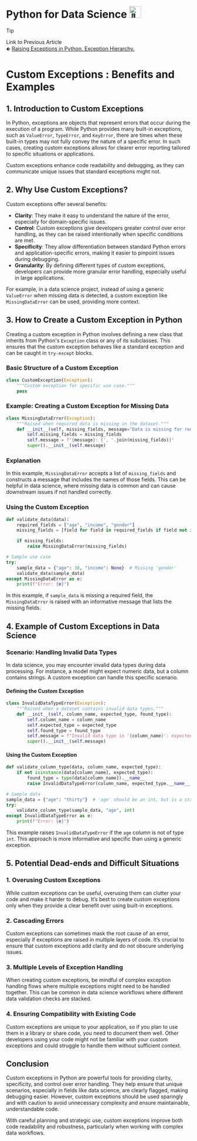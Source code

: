# Python for Data Science <picture> <source srcset="https://fonts.gstatic.com/s/e/notoemoji/latest/1f40d/512.webp" type="image/webp"> <img src="https://fonts.gstatic.com/s/e/notoemoji/latest/1f40d/512.gif" alt="🐍" width="32" height="32"> </picture>

> [!TIP]  
> Link to Previous Article  
> 🡸 [Raising Exceptions in Python. Exception Hierarchy.](/Exception%20Handling/Articles/71_raising_exceptions.md)

# Custom Exceptions : Benefits and Examples

## 1. Introduction to Custom Exceptions

In Python, exceptions are objects that represent errors that occur during the execution of a program. While Python provides many built-in exceptions, such as `ValueError`, `TypeError`, and `KeyError`, there are times when these built-in types may not fully convey the nature of a specific error. In such cases, creating custom exceptions allows for clearer error reporting tailored to specific situations or applications.

Custom exceptions enhance code readability and debugging, as they can communicate unique issues that standard exceptions might not.

## 2. Why Use Custom Exceptions?

Custom exceptions offer several benefits:

- **Clarity**: They make it easy to understand the nature of the error, especially for domain-specific issues.
- **Control**: Custom exceptions give developers greater control over error handling, as they can be raised intentionally when specific conditions are met.
- **Specificity**: They allow differentiation between standard Python errors and application-specific errors, making it easier to pinpoint issues during debugging.
- **Granularity**: By defining different types of custom exceptions, developers can provide more granular error handling, especially useful in large applications.

For example, in a data science project, instead of using a generic `ValueError` when missing data is detected, a custom exception like `MissingDataError` can be used, providing more context.

## 3. How to Create a Custom Exception in Python

Creating a custom exception in Python involves defining a new class that inherits from Python's `Exception` class or any of its subclasses. This ensures that the custom exception behaves like a standard exception and can be caught in `try-except` blocks.

### Basic Structure of a Custom Exception

```python
class CustomException(Exception):
    """Custom exception for specific use case."""
    pass
```

### Example: Creating a Custom Exception for Missing Data

```python
class MissingDataError(Exception):
    """Raised when required data is missing in the dataset."""
    def __init__(self, missing_fields, message="Data is missing for required fields"):
        self.missing_fields = missing_fields
        self.message = f"{message}: {', '.join(missing_fields)}"
        super().__init__(self.message)
```

### Explanation

In this example, `MissingDataError` accepts a list of `missing_fields` and constructs a message that includes the names of those fields. This can be helpful in data science, where missing data is common and can cause downstream issues if not handled correctly.

### Using the Custom Exception

```python
def validate_data(data):
    required_fields = ["age", "income", "gender"]
    missing_fields = [field for field in required_fields if field not in data]

    if missing_fields:
        raise MissingDataError(missing_fields)

# Sample use case
try:
    sample_data = {"age": 30, "income": None}  # Missing 'gender'
    validate_data(sample_data)
except MissingDataError as e:
    print(f"Error: {e}")
```

In this example, if `sample_data` is missing a required field, the `MissingDataError` is raised with an informative message that lists the missing fields.

## 4. Example of Custom Exceptions in Data Science

### Scenario: Handling Invalid Data Types

In data science, you may encounter invalid data types during data processing. For instance, a model might expect numeric data, but a column contains strings. A custom exception can handle this specific scenario.

#### Defining the Custom Exception

```python
class InvalidDataTypeError(Exception):
    """Raised when a dataset contains invalid data types."""
    def __init__(self, column_name, expected_type, found_type):
        self.column_name = column_name
        self.expected_type = expected_type
        self.found_type = found_type
        self.message = f"Invalid data type in '{column_name}': expected {expected_type}, found {found_type}."
        super().__init__(self.message)
```

#### Using the Custom Exception

```python
def validate_column_type(data, column_name, expected_type):
    if not isinstance(data[column_name], expected_type):
        found_type = type(data[column_name]).__name__
        raise InvalidDataTypeError(column_name, expected_type.__name__, found_type)

# Sample data
sample_data = {"age": "thirty"}  # 'age' should be an int, but is a str
try:
    validate_column_type(sample_data, "age", int)
except InvalidDataTypeError as e:
    print(f"Error: {e}")
```

This example raises `InvalidDataTypeError` if the `age` column is not of type `int`. This approach is more informative and specific than using a generic exception.

## 5. Potential Dead-ends and Difficult Situations

### 1. **Overusing Custom Exceptions**

   While custom exceptions can be useful, overusing them can clutter your code and make it harder to debug. It’s best to create custom exceptions only when they provide a clear benefit over using built-in exceptions.

### 2. **Cascading Errors**

   Custom exceptions can sometimes mask the root cause of an error, especially if exceptions are raised in multiple layers of code. It’s crucial to ensure that custom exceptions add clarity and do not obscure underlying issues.

### 3. **Multiple Levels of Exception Handling**

   When creating custom exceptions, be mindful of complex exception handling flows where multiple exceptions might need to be handled together. This can be common in data science workflows where different data validation checks are stacked.

### 4. **Ensuring Compatibility with Existing Code**

   Custom exceptions are unique to your application, so if you plan to use them in a library or share code, you need to document them well. Other developers using your code might not be familiar with your custom exceptions and could struggle to handle them without sufficient context.

## Conclusion

Custom exceptions in Python are powerful tools for providing clarity, specificity, and control over error handling. They help ensure that unique scenarios, especially in fields like data science, are clearly flagged, making debugging easier. However, custom exceptions should be used sparingly and with caution to avoid unnecessary complexity and ensure maintainable, understandable code.

With careful planning and strategic use, custom exceptions improve both code readability and robustness, particularly when working with complex data workflows.


<!-- > [!IMPORTANT]  
> If you have studied Article 68-72, I would suggest you to perform some task so that you can check on your learning. Here is the link : [Task 11](/Exception%20Handling/Tasks/task_10.ipynb) -->

<!-- > [!TIP]  
> Link to Next Article  
> 🡺 []() -->